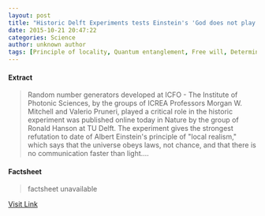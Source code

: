```yaml
---
layout: post
title: "Historic Delft Experiments tests Einstein's 'God does not play dice' using quantum 'dice'"
date: 2015-10-21 20:47:22
categories: Science
author: unknown author
tags: [Principle of locality, Quantum entanglement, Free will, Determinism, Bell test experiments, Electron, Photon, Randomness, Loopholes in Bell test experiments, Causality, Majorana fermion, Experiment, Light, Universe, Faster-than-light, Quantum mechanics, Philosophy, Cognitive science, Solid state engineering, Physical sciences, Metaphysics, Scientific theories, Particle physics, Modern physics, Science, Theoretical physics, Mechanics, Physics]
---
```



#### Extract
>Random number generators developed at ICFO - The Institute of Photonic Sciences, by the groups of ICREA Professors Morgan W. Mitchell and Valerio Pruneri, played a critical role in the historic experiment was published online today in Nature by the group of Ronald Hanson at TU Delft. The experiment gives the strongest refutation to date of Albert Einstein's principle of "local realism," which says that the universe obeys laws, not chance, and that there is no communication faster than light....

#### Factsheet
>factsheet unavailable

[Visit Link](http://phys.org/news/2015-10-historic-delft-einstein-god-dice.html)


